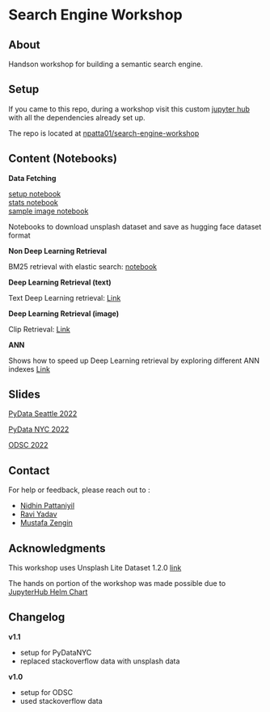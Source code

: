 # Search Engine Workshop


## About

Handson workshop for building a semantic search engine.




## Setup 

If you came to this repo, during a workshop visit this custom [jupyter hub](http://hub.np.training) with all the dependencies already set up.

The repo is located at [npatta01/search-engine-workshop](https://github.com/npatta01/search-engine-workshop)


## Content (Notebooks)


**Data Fetching**

[setup notebook](notebooks/00_a_setup_dataset.ipynb)        
[stats notebook](notebooks/00_b_setup_stats.ipynb)     
[sample image notebook](notebooks/00_c_sample_images.ipynb)


Notebooks to download unsplash dataset and save as hugging face dataset format


**Non Deep Learning Retrieval**

BM25 retrieval with elastic search: [notebook](notebooks/01_bm25_elastic.ipynb)


**Deep Learning Retrieval (text)**


Text Deep Learning retrieval: [Link](notebooks/02_dense_retriever.ipynb)


**Deep Learning Retrieval (image)**


Clip Retrieval: [Link](notebooks/03_clip_embed.ipynb)

**ANN**

Shows how to speed up Deep Learning retrieval by exploring different ANN indexes
[Link](notebooks/04_ann.ipynb) 




## Slides

[PyData Seattle 2022](assets/slides_pydataseattle2023.pdf)

[PyData NYC 2022](assets/slides_pydatanyc2022.pdf)


[ODSC 2022](assets/slides_odsc2022.pdf) 


## Contact

For help or feedback, please reach out to :

- [Nidhin Pattaniyil](https://www.linkedin.com/in/nidhinpattaniyil/)   
- [Ravi Yadav](https://www.linkedin.com/in/ravi-kumar-yadav-535b268/)   
- [Mustafa Zengin](https://www.linkedin.com/in/mustafazengin/)   





## Acknowledgments

This workshop uses Unsplash Lite Dataset 1.2.0 [link](unsplash.com/data)

The hands on portion of the workshop was made possible due to [JupyterHub Helm Chart](https://github.com/jupyterhub/helm-chart)

## Changelog

**v1.1**
- setup for PyDataNYC
- replaced stackoverflow data with unsplash data

**v1.0**
- setup for ODSC
- used stackoverflow data